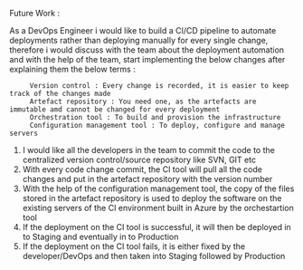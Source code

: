 Future Work :

As a DevOps Engineer i would like to build a CI/CD pipeline to automate deployments rather than deploying manually for 
every single change, therefore i would discuss with the team about the deployment automation and with the help of the team,
start implementing the below changes after explaining them the below terms :

         Version control : Every change is recorded, it is easier to keep track of the changes made
         Artefact repository : You need one, as the artefacts are immutable amd cannot be changed for every deployment
         Orchestration tool : To build and provision the infrastructure 
         Configuration management tool : To deploy, configure and manage servers
              

1. I would like all the developers in the team to commit the code to the centralized version control/source repository
   like SVN, GIT etc
2. With every code change commit, the CI tool will pull all the code changes and put in the artefact repository with the
   version number
3. With the help of the configuration management tool, the copy of the files stored in the artefact repository is used to 
   deploy the software on the existing servers of the CI environment built in Azure by the orchestartion tool
4. If the deployment on the CI tool is successful, it will then be deployed in to Staging and eventually in to Production
5. If the deployment on the CI tool fails, it is either fixed by the developer/DevOps and then taken into Staging followed
   by Production
   
